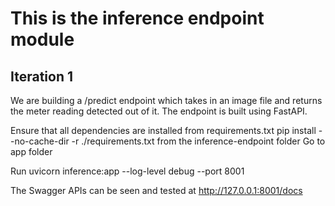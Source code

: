 # This is the inference endpoint module

## Iteration 1
We are building a /predict endpoint which takes in an image file
and returns the meter reading detected out of it.
The endpoint is built using FastAPI.

Ensure that all dependencies are installed from requirements.txt
pip install --no-cache-dir -r ./requirements.txt from the inference-endpoint folder
Go to app folder

Run uvicorn inference:app --log-level debug --port 8001

The Swagger APIs can be seen and tested at  http://127.0.0.1:8001/docs